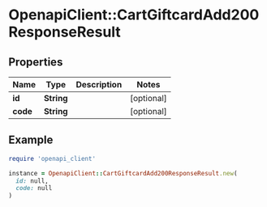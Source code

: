 # OpenapiClient::CartGiftcardAdd200ResponseResult

## Properties

| Name | Type | Description | Notes |
| ---- | ---- | ----------- | ----- |
| **id** | **String** |  | [optional] |
| **code** | **String** |  | [optional] |

## Example

```ruby
require 'openapi_client'

instance = OpenapiClient::CartGiftcardAdd200ResponseResult.new(
  id: null,
  code: null
)
```

